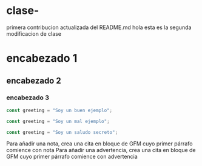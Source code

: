 # clase-
primera contribucion actualizada del README.md
hola esta es la segunda modificacion de clase 
# encabezado 1
## encabezado 2
### encabezado 3 

```js example-good
const greeting = "Soy un buen ejemplo";
```

```js example-bad
const greeting = "Soy un mal ejemplo";
```

```js hidden
const greeting = "Soy un saludo secreto";
```
Para añadir una nota, crea una cita en bloque de GFM cuyo primer párrafo comience con nota
Para añadir una advertencia, crea una cita en bloque de GFM cuyo primer párrafo comience con advertencia 

